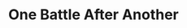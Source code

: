---
title: One Battle After Another
code: OBAA
thumbnail-image: # full url or relative path to the image for the card on the home page
featured-image: # full url or relative path to the image for the top of the film page
deployed: false
---